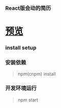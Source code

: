 ### React版会动的简历

# [预览](https://by2z.cn/animate-react-resume)

### install setup

### 安装依赖
> npm(cnpm) install
### 开发环境运行
> npm start

